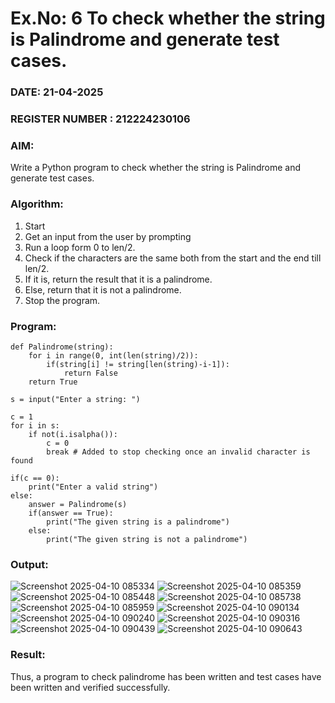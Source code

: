 # Ex.No: 6 To check whether the string is Palindrome and generate test cases.

### DATE: 21-04-2025                                                                           
### REGISTER NUMBER : 212224230106
### AIM: 
Write a Python program to check whether the string is Palindrome and generate test cases. 
### Algorithm:
1. Start
2. Get an input from the user by prompting 
3. Run a loop form 0 to len/2.
4. Check if the characters are the same both from the start and the end till len/2. 
5. If it is, return the result that it is a palindrome.
6. Else, return that it is not a palindrome. 
7. Stop the program.
### Program:
```
def Palindrome(string):
    for i in range(0, int(len(string)/2)): 
        if(string[i] != string[len(string)-i-1]): 
            return False 
    return True 

s = input("Enter a string: ") 

c = 1 
for i in s: 
    if not(i.isalpha()): 
        c = 0 
        break # Added to stop checking once an invalid character is found

if(c == 0): 
    print("Enter a valid string") 
else:
    answer = Palindrome(s)
    if(answer == True): 
        print("The given string is a palindrome") 
    else: 
        print("The given string is not a palindrome")

```
### Output:

![Screenshot 2025-04-10 085334](https://github.com/user-attachments/assets/eb3e4289-68e1-41c8-b45b-514e1023cbbd)
![Screenshot 2025-04-10 085359](https://github.com/user-attachments/assets/51fcf531-bb53-4ecf-a4ee-10bfecef91b8)
![Screenshot 2025-04-10 085448](https://github.com/user-attachments/assets/ea9df2f7-4cf8-4be8-acc0-6aad7b6de3c8)
![Screenshot 2025-04-10 085738](https://github.com/user-attachments/assets/64721e00-06d0-48c0-95e1-d2c4a199dd37)
![Screenshot 2025-04-10 085959](https://github.com/user-attachments/assets/1c77045f-2b7a-421f-baea-a852a4ffdfe1)
![Screenshot 2025-04-10 090134](https://github.com/user-attachments/assets/367f2641-3223-4e7c-90ff-58b1403db9a2)
![Screenshot 2025-04-10 090240](https://github.com/user-attachments/assets/bbdc1d88-3543-481f-8a35-4eceac840f2f)
![Screenshot 2025-04-10 090316](https://github.com/user-attachments/assets/451dc5fa-e0a9-4d32-a377-d40db3a8d99f)
![Screenshot 2025-04-10 090439](https://github.com/user-attachments/assets/085881ac-8347-494a-87ab-de0a4b624d37)
![Screenshot 2025-04-10 090643](https://github.com/user-attachments/assets/f70dd2a9-47fe-4ff8-bff5-b78a55dfebb9)

### Result:
Thus, a program to check palindrome has been written and test cases have been written and verified successfully.
